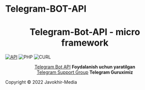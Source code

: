 # Telegram-BOT-API
<h1 align="center">Telegram-Bot-API - micro framework</h1>

[![API](https://img.shields.io/badge/Telegram-BOT-API-September%2006%2C%202022-36ade1.svg)](https://core.telegram.org/bots/api)
![PHP](https://img.shields.io/badge/php-%3E%3D7.4-8892bf.svg)
![CURL](https://img.shields.io/badge/cURL-required-green.svg)

<div align="center">
	<a href="https://core.telegram.org/bots/api">Telegram Bot API</a> <b>Foydalanish uchun yaratilgan</b> 
	<br>
	<a href="https://telegram.me/rakhmonberganov">Telegram Support Group</a> <b>Telegram Guruximiz</b> 
</div>

Copyright © 2022 Javokhir-Media
